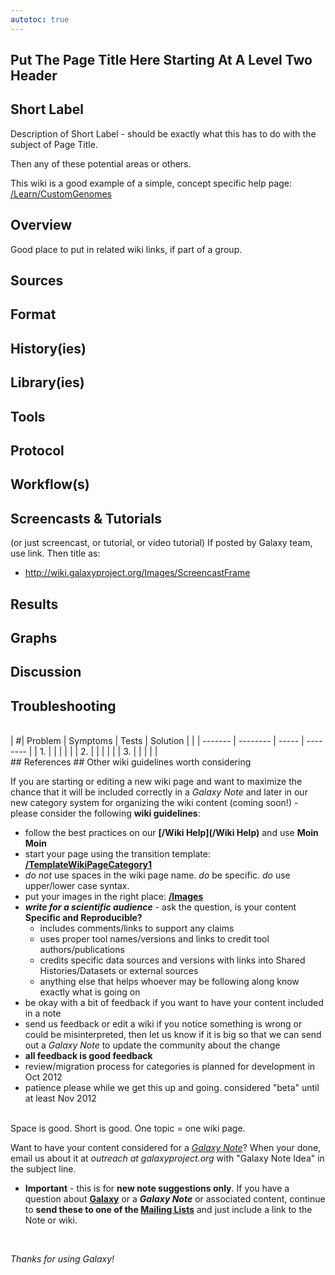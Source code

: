 ```yaml
---
autotoc: true
---
```

## Put The Page Title Here Starting At A Level Two Header


## Short Label

Description of Short Label - should be exactly what this has to do with the subject of Page Title.


Then any of these potential areas or others. 

This wiki is a good example of a simple, concept specific help page:
[/Learn/CustomGenomes](/Learn/CustomGenomes)

## Overview
Good place to put in related wiki links, if part of a group.
## Sources
## Format
## History(ies)
## Library(ies)
## Tools
## Protocol
## Workflow(s)
## Screencasts & Tutorials
(or just screencast, or tutorial, or video tutorial)
If posted by Galaxy team, use [<Screencast>](/screencast/fake) link. Then title as:
* http://wiki.galaxyproject.org/Images/ScreencastFrame
## Results
## Graphs
## Discussion
## Troubleshooting
<br />
| #|  Problem |  Symptoms |  Tests |  Solution | 
|  | ------- | -------- | ----- | -------- | 
| 1. |   |   |   |   | 
| 2. |   |   |   |   | 
| 3. |   |   |   |   | 
<br />
## References
## Other wiki guidelines worth considering

If you are starting or editing a new wiki page and want to maximize the chance that it will be included correctly in a *Galaxy Note* and later in our new category system for organizing the wiki content (coming soon!) - please consider the following **wiki guidelines**:

* follow the best practices on our **[/Wiki Help](/Wiki Help)** and use **Moin Moin**
* start your page using the transition template: **[/TemplateWikiPageCategory1](/TemplateWikiPageCategory1)**
* *do not* use spaces in the wiki page name. *do* be specific. *do* use upper/lower case syntax.
* put your images in the right place: **[/Images](/Images)**
* ***write for a scientific audience*** - ask the question, is your content **Specific and Reproducible?**
  * includes comments/links to support any claims
  * uses proper tool names/versions and links to credit tool authors/publications
  * credits specific data sources and versions with links into Shared Histories/Datasets or external sources
  * anything else that helps whoever may be following along know exactly what is going on 
* be okay with a bit of feedback if you want to have your content included in a note
* send us feedback or edit a wiki if you notice something is wrong or could be misinterpreted, then let us know if it is big so that we can send out a *Galaxy Note* to update the community about the change
* **all feedback is good feedback**
* review/migration process for categories is planned for development in Oct 2012
* patience please while we get this up and going. considered "beta" until at least Nov 2012


<br />
Space is good. Short is good. One topic = one wiki page.
<br />

Want to have your content considered for a *[Galaxy Note](/Notes)*? When your done, email us about it at *outreach at galaxyproject.org* with "Galaxy Note Idea" in the subject line.
* **Important** - this is for **new note suggestions only**. If you have a question about **[Galaxy](/FrontPage)** or a ***Galaxy Note*** or associated content, continue to **send these to one of the [Mailing Lists](/MailingLists)** and just include a link to the Note or wiki.
<br />

*Thanks for using Galaxy!*
<br />
